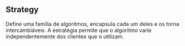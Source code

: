 ## Strategy
Define  uma família de algoritmos, encapsula cada um deles e os torna intercambiáveis. A estratégia permite que o algoritmo varie independentemente dos clientes que o utilizam.